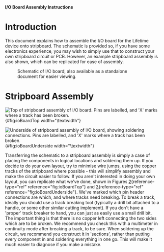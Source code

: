 **I/O Board Assembly Instructions**

# Introduction

This document explains how to assemble the I/O board for the Lifetime
device onto stripboard. The schematic is provided so, if you have some
electronics experience, you may wish to simply use that to construct
your own stripboard circuit or PCB. However, an example stripboard
assembly is also shown, which can be replicated for ease of assembly.

<figure id="fig:ioSch">

<figcaption>Schematic of I/O board, also available as a standalone
document for easier viewing.</figcaption>
</figure>

# Stripboard Assembly

![Top of stripboard assembly of I/O board. Pins are labelled, and 'X'
marks where a track has been broken.](res/board_top.jpg){#fig:ioBoardTop
width="\\textwidth"}

![Underside of stripboard assembly of I/O board, showing soldering
connections. Pins are labelled, and 'X' marks where a track has been
broken.](res/board_bottom.jpg){#fig:ioBoardUnderside
width="\\textwidth"}

Transferring the schematic to a stripboard assembly is simply a case of
placing the components in logical locations and soldering them up. If
you decide to do your own layout, try to minimise wire jumps, using the
copper tracks of the stripboard where possible - this will simplify
assembly and make the circuit easier to follow. If you aren't interested
in doing your own layout, you can replicate what we've done, shown in
Figures [2](#fig:ioBoardTop){reference-type="ref"
reference="fig:ioBoardTop"} and
[3](#fig:ioBoardUnderside){reference-type="ref"
reference="fig:ioBoardUnderside"}. We've marked which pin header
connections are which, and where tracks need breaking. To break a track,
ideally you should use a track breaking tool (typically a drill bit
attached to a handle, or some other similar cutting implement). If you
don't have a 'proper' track breaker to hand, you can just as easily use
a small drill bit. The important thing is that there is no copper left
connecting the two sides which are to be broken. We recommend you check
this with a multimeter in continuity mode after breaking a track, to be
sure. When soldering up the circuit, we recommend you construct it in
'sections', rather than putting every component in and soldering
everything in one go. This will make it much easier to diagnose if you
make a mistake.
